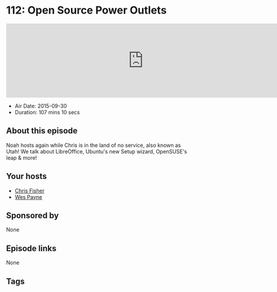 # 112: Open Source Power Outlets

<iframe src="https://player.fireside.fm/v2/RUkczH-V+BpjN-lGN?theme=dark" width="740" height="200" frameborder="0" scrolling="no"></iframe>

* Air Date: 2015-09-30
* Duration: 107 mins 10 secs

## About this episode

Noah hosts again while Chris is in the land of no service, also known as Utah! We talk about LibreOffice, Ubuntu's new Setup wizard, OpenSUSE's leap & more!

## Your hosts
* [Chris Fisher](https://linuxunplugged.com/hosts/chrislas)
* [Wes Payne](https://linuxunplugged.com/hosts/wes)

## Sponsored by

None



## Episode links

None



## Tags

